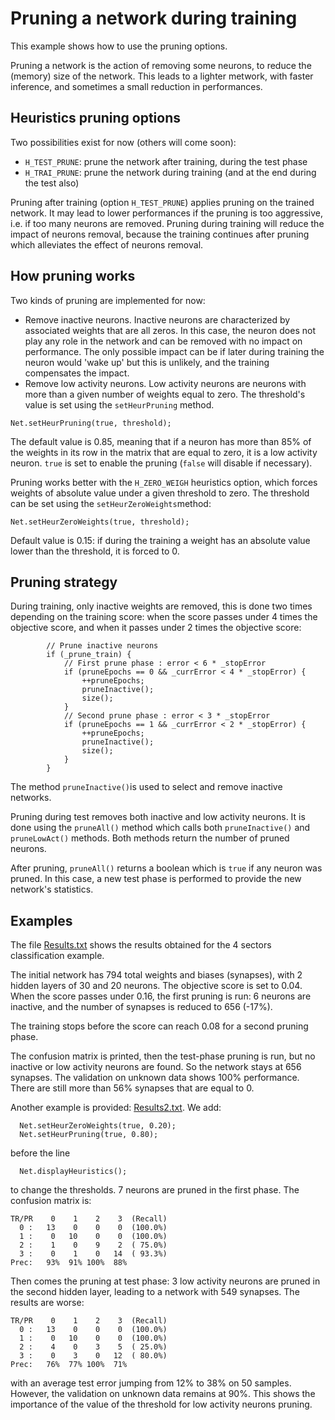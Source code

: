 # Pruning a network during training
This example shows how to use the pruning options.

Pruning a network is the action of removing some neurons, to reduce the (memory) size of the network. This leads to a lighter metwork, with faster inference, and sometimes a small reduction in performances.

## Heuristics pruning options
Two possibilities exist for now (others will come soon):
* `H_TEST_PRUNE`: prune the network after training, during the test phase
* `H_TRAI_PRUNE`: prune the network during training (and at the end during the test also)

Pruning after training (option `H_TEST_PRUNE`) applies pruning on the trained network. It may lead to lower performances if the pruning is too aggressive, i.e. if too many neurons are removed. Pruning during training will reduce the impact of neurons removal, because the training continues after pruning which alleviates the effect of neurons removal.

## How pruning works
Two kinds of pruning are implemented for now:
* Remove inactive neurons. Inactive neurons are characterized by associated weights that are all zeros. In this case, the neuron does not play any role in the network and can be removed with no impact on performance. The only possible impact can be if later during training the neuron would 'wake up' but this is unlikely, and the training compensates the impact.
* Remove low activity neurons. Low activity neurons are neurons with more than a given number of weights equal to zero. The threshold's value is set using the `setHeurPruning` method.

```
Net.setHeurPruning(true, threshold);
```

The default value is 0.85, meaning that if a neuron has more than 85% of the weights in its row in the matrix that are equal to zero, it is a low activity neuron. `true` is set to enable the pruning (`false` will disable if necessary).

Pruning works better with the `H_ZERO_WEIGH` heuristics option, which forces weights of absolute value under a given threshold to zero. The threshold can be set using the `setHeurZeroWeights`method:

```
Net.setHeurZeroWeights(true, threshold);
```

Default value is 0.15: if during the training a weight has an absolute value lower than the threshold, it is forced to 0.

## Pruning strategy
During training, only inactive weights are removed, this is done two times depending on the training score: when the score passes under 4 times the objective score, and when it passes under 2 times the objective score:
```
		// Prune inactive neurons
		if (_prune_train) {
			// First prune phase : error < 6 * _stopError
			if (pruneEpochs == 0 && _currError < 4 * _stopError) {
				++pruneEpochs;
				pruneInactive();
				size();
			}
			// Second prune phase : error < 3 * _stopError
			if (pruneEpochs == 1 && _currError < 2 * _stopError) {
				++pruneEpochs;
				pruneInactive();
				size();
			}
		}
```
The method `pruneInactive()`is used to select and remove inactive networks.

Pruning during test removes both inactive and low activity neurons. It is done using the `pruneAll()` method which calls both `pruneInactive()` and `pruneLowAct()` methods. Both methods return the number of pruned neurons.

After pruning, `pruneAll()` returns a boolean which is `true` if any neuron was pruned. In this case, a new test phase is performed to provide the new network's statistics.

## Examples
The file [Results.txt](./Results.txt) shows the results obtained for the 4 sectors classification example.

The initial network has 794 total weights and biases (synapses), with 2 hidden layers of 30 and 20 neurons. The objective score is set to 0.04. When the score passes under 0.16, the first pruning is run: 6 neurons are inactive, and the number of synapses is reduced to 656 (-17%).

The training stops before the score can reach 0.08 for a second pruning phase.

The confusion matrix is printed, then the test-phase pruning is run, but no inactive or low activity neurons are found. So the network stays at 656 synapses. The validation on unknown data shows 100% performance. There are still more than 56% synapses that are equal to 0.

Another example is provided: [Results2.txt](./Results2.txt). We add:
```
  Net.setHeurZeroWeights(true, 0.20);
  Net.setHeurPruning(true, 0.80);
```
before the line
```
  Net.displayHeuristics();
```
to change the thresholds. 7 neurons are pruned in the first phase. The confusion matrix is:
```
TR/PR    0    1    2    3  (Recall)
  0 :   13    0    0    0  (100.0%)
  1 :    0   10    0    0  (100.0%)
  2 :    1    0    9    2  ( 75.0%)
  3 :    0    1    0   14  ( 93.3%)
Prec:   93%  91% 100%  88%
```
Then comes the pruning at test phase: 3 low activity neurons are pruned in the second hidden layer, leading to a network with 549 synapses. The results are worse:
```
TR/PR    0    1    2    3  (Recall)
  0 :   13    0    0    0  (100.0%)
  1 :    0   10    0    0  (100.0%)
  2 :    4    0    3    5  ( 25.0%)
  3 :    0    3    0   12  ( 80.0%)
Prec:   76%  77% 100%  71%
```
with an average test error jumping from 12% to 38% on 50 samples. However, the validation on unknown data remains at 90%. This shows the importance of the value of the threshold for low activity neurons pruning.
